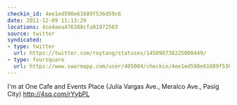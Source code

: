 ```yaml
---
checkin_id: 4ee1ed590e61689f536d59c6
date: 2011-12-09 11:13:29
locations: 4ce4aea476388cfa91972503
source: twitter
syndicated:
- type: twitter
  url: https://twitter.com/roytang/statuses/145098738225000449/
- type: foursquare
  url: https://www.swarmapp.com/user/405004/checkin/4ee1ed590e61689f536d59c6?s=W_ZZSfgye8nAmzYvJCjeKa22yn8&ref=tw
---
```


I'm at One Cafe and Events Place (Julia Vargas Ave., Meralco Ave., Pasig City) http://4sq.com/rYybPL